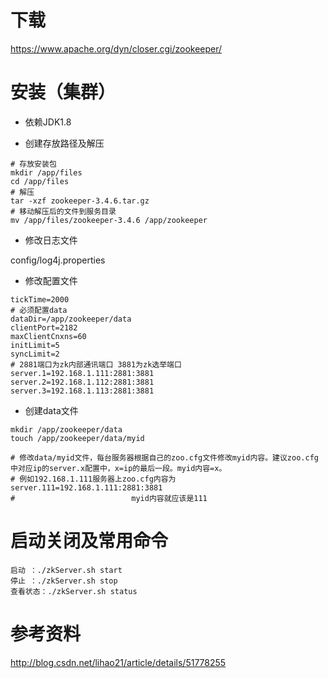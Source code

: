 下载
===
https://www.apache.org/dyn/closer.cgi/zookeeper/

安装（集群）
===
+ 依赖JDK1.8

+ 创建存放路径及解压
```text
# 存放安装包
mkdir /app/files 
cd /app/files
# 解压
tar -xzf zookeeper-3.4.6.tar.gz
# 移动解压后的文件到服务目录
mv /app/files/zookeeper-3.4.6 /app/zookeeper
```

+ 修改日志文件

config/log4j.properties

+ 修改配置文件
```text
tickTime=2000
# 必须配置data
dataDir=/app/zookeeper/data
clientPort=2182
maxClientCnxns=60
initLimit=5
syncLimit=2
# 2881端口为zk内部通讯端口 3881为zk选举端口
server.1=192.168.1.111:2881:3881
server.2=192.168.1.112:2881:3881
server.3=192.168.1.113:2881:3881
```

+ 创建data文件
```text
mkdir /app/zookeeper/data
touch /app/zookeeper/data/myid

# 修改data/myid文件，每台服务器根据自己的zoo.cfg文件修改myid内容。建议zoo.cfg中对应ip的server.x配置中，x=ip的最后一段。myid内容=x。
# 例如192.168.1.111服务器上zoo.cfg内容为server.111=192.168.1.111:2881:3881
#                          myid内容就应该是111
```

启动关闭及常用命令
===
```text
启动 ：./zkServer.sh start
停止 ：./zkServer.sh stop
查看状态：./zkServer.sh status
```


参考资料
===
http://blog.csdn.net/lihao21/article/details/51778255